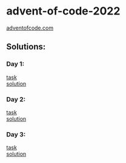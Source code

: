 # advent-of-code-2022
[adventofcode.com](https://adventofcode.com/)
## Solutions:
### Day 1:
[task](https://adventofcode.com/2022/day/1) \
[solution](/src/main/java/pl/mz/day01/Solution.java)
### Day 2:
[task](https://adventofcode.com/2022/day/2) \
[solution](/src/main/java/pl/mz/day02/Solution.java)
### Day 3:
[task](https://adventofcode.com/2022/day/3) \
[solution](/src/main/java/pl/mz/day03/Solution.java)
